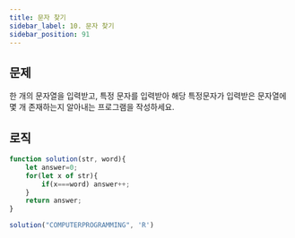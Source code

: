 ```yaml
---
title: 문자 찾기
sidebar_label: 10. 문자 찾기
sidebar_position: 91
---
```


## 문제 
한 개의 문자열을 입력받고, 특정 문자를 입력받아 해당 특정문자가 입력받은 문자열에 몇 개 존재하는지 알아내는 프로그램을 작성하세요.

## 로직

```js
function solution(str, word){
    let answer=0;
    for(let x of str){
        if(x===word) answer++;
    }
    return answer;
}

solution("COMPUTERPROGRAMMING", 'R')
```




